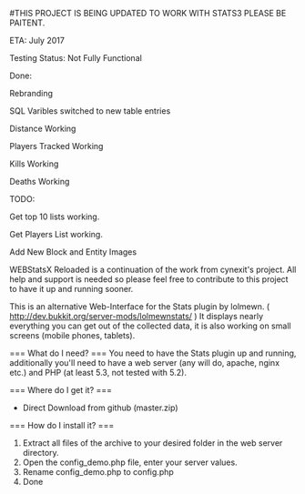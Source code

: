 #THIS PROJECT IS BEING UPDATED TO WORK WITH STATS3 PLEASE BE PAITENT.

ETA: July 2017

Testing Status: Not Fully Functional

Done:

Rebranding

SQL Varibles switched to new table entries

Distance Working

Players Tracked Working

Kills Working

Deaths Working

TODO:

Get top 10 lists working.

Get Players List working.

Add New Block and Entity Images


WEBStatsX Reloaded is a continuation of the work from cynexit's project. All help and support is needed so please feel free to contribute to this project to have it up and running sooner.


This is an alternative Web-Interface for the Stats plugin by lolmewn. ( http://dev.bukkit.org/server-mods/lolmewnstats/ )
It displays nearly everything you can get out of the collected data, it is also working on small screens (mobile phones, tablets).

=== What do I need? ===
You need to have the Stats plugin up and running,
additionally you'll need to have a web server (any will do, apache, nginx etc.) and PHP (at least 5.3, not tested with 5.2).

=== Where do I get it? ===

   * Direct Download from github (master.zip)

=== How do I install it? ===

   1. Extract all files of the archive to your desired folder in the web server directory.
   2. Open the config_demo.php file, enter your server values.
   3. Rename config_demo.php to config.php
   4. Done

